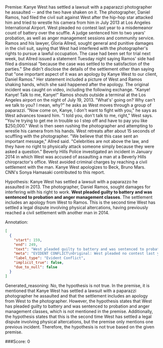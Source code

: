 
Premise:
Kanye West has settled a lawsuit with a paparazzi photographer he assaulted -- and the two have shaken on it. The photographer, Daniel Ramos, had filed the civil suit against West  after the hip-hop star attacked him and tried to wrestle his camera from him in July 2013 at Los Angeles International Airport. West pleaded no contest last year to a misdemeanor count of battery over the scuffle. A judge sentenced him to two years' probation, as well as anger management sessions and community service. Ramos and his lawyer, Gloria Allred, sought general and punitive damages in the civil suit, saying that West had interfered with the photographer's rights to pursue a lawful occupation. The case had been set for trial next week, but Allred issued a statement Tuesday night saying Ramos' side had filed a dismissal "because the case was settled to the satisfaction of the parties." She didn't disclose the details of the settlement other than saying that "one important aspect of it was an apology by Kanye West to our client, Daniel Ramos." Her statement included a picture of West and Ramos shaking hands, which she said happened after the apology. The original incident was caught on video, including the following exchange. "Kanye! Kanye! Talk to me, Kanye!" Ramos shouts outside a terminal at the Los Angeles airport on the night of July 19, 2013. "What's' going on? Why can't we talk to you?  I mean, why?" he asks as West moves through a group of paparazzi. "Now come on, Kanye, I don't want to fight with you," he says as West advances toward him. "I told you, don't talk to me, right," West says. "You're trying to get me in trouble so I step off and have to pay you like $250,000." West is then seen rushing the photographer and attempting to wrestle his camera from his hands. West retreats after about 15 seconds of scuffling with the photographer. "We believe that this case sent an important message," Allred said. "Celebrities are not above the law, and they have no right to physically attack someone simply because they were asked a question." Beverly Hills Police investigated an incident in January 2014 in which West was accused of assaulting a man at a Beverly Hills chiropractor's office. West avoided criminal charges by reaching a civil settlement with the man. Kanye West apologizes to Beck, Bruno Mars. CNN's Sonya Hamasaki contributed to this report.


Hypothesis:
Kanye West has settled a lawsuit with a paparazzo he assaulted in 2013. The photographer, Daniel Ramos, sought damages for interfering with his right to work. **West pleaded guilty to battery and was sentenced to probation and anger management classes**. The settlement includes an apology from West to Ramos. This is the second time West has settled a legal dispute involving physical altercations, having previously reached a civil settlement with another man in 2014.

Annotation:
```json
[
  {
    "start": 159,
    "end": 249,
    "text": "West pleaded guilty to battery and was sentenced to probation and anger management classes",
    "meta": "EVIDENT CONFLICT\nOriginal: West pleaded no contest last year to a misdemeanor count of battery over the scuffle.\nGenerated: West pleaded guilty to battery and was sentenced to probation and anger management classes",
    "label_type": "Evident Conflict",
    "implicit_true": false,
    "due_to_null": false
  }
]
```

Generated_reasoning:
No, the hypothesis is not true. In the premise, it is mentioned that Kanye West has settled a lawsuit with a paparazzi photographer he assaulted and that the settlement includes an apology from West to the photographer. However, the hypothesis states that West has pleaded guilty to battery and was sentenced to probation and anger management classes, which is not mentioned in the premise. Additionally, the hypothesis states that this is the second time West has settled a legal dispute involving physical altercations, but the premise only mentions one previous incident. Therefore, the hypothesis is not true based on the given premise.

###Score:
0
